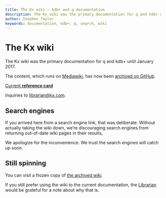 ```yaml
---
title: The Kx wiki – kdb+ and q documentation
description: The Kx wiki was the primary documentation for q and kdb+ until January 2017. The content has now been archived on GitHub.
author: Stephen Taylor
keywords: documentation, kdb+, q, search, wiki
---
```

# The Kx wiki



The Kx wiki was the primary documentation for q and kdb+ until January 2017.

The content, which runs on [Mediawiki](http://mediawiki.org), 
has now been [archived on GitHub](https://github.com/kxsystems/wiki).

<i class="far fa-hand-point-right"></i>
[Current **reference card**](https://code.kx.com/v2/ref/)

Inquiries to <librarian@kx.com>. 


## Search engines

If you arrived here from a search engine link, that was deliberate.
Without actually taking the wiki down, we’re discouraging search engines from returning out-of-date wiki pages in their results, 

We apologize for the inconvenience. 
We trust the search engines will catch up soon.


## Still spinning

You can visit a frozen copy of [the archived wiki](https://code.kx.com/oldwiki).

If you still prefer using the wiki to the current documentation, the [Librarian](mailto:librarian@kx.com) would be grateful for a note about why that is.
